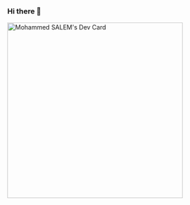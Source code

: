 ### Hi there 👋

<a href="https://app.daily.dev/salemmed"><img src="https://api.daily.dev/devcards/0b7e74e13db54f359e55dca6d61173da.png?r=kik" width="400" alt="Mohammed SALEM's Dev Card"/></a>

<!--
**salem-med/salem-med** is a ✨ _special_ ✨ repository because its `README.md` (this file) appears on your GitHub profile.

Here are some ideas to get you started:

- 🔭 I’m currently working on ...
- 🌱 I’m currently learning ...
- 👯 I’m looking to collaborate on ...
- 🤔 I’m looking for help with ...
- 💬 Ask me about ...
- 📫 How to reach me: ...
- 😄 Pronouns: ...
- ⚡ Fun fact: ...
-->
